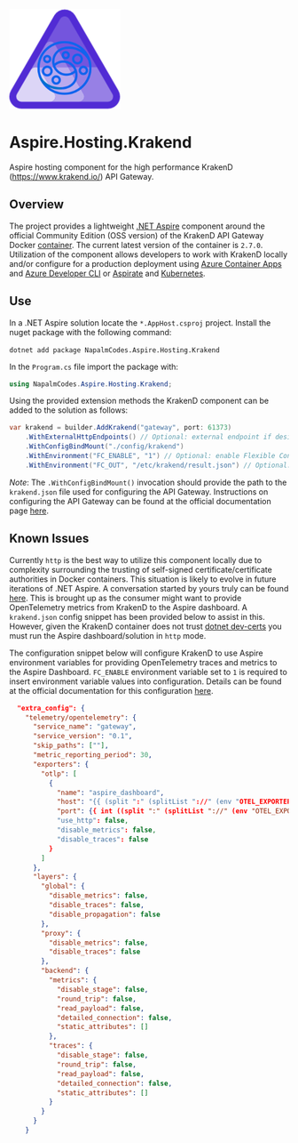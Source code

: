 ![Aspire Krakend Logo](./images/aspire-krakend-logo.png) 

# Aspire.Hosting.Krakend
Aspire hosting component for the high performance KrakenD (https://www.krakend.io/) API Gateway.

## Overview
The project provides a lightweight [.NET Aspire](https://learn.microsoft.com/en-us/dotnet/aspire/) component around the official Community Edition (OSS version) of the KrakenD API Gateway Docker [container](https://hub.docker.com/r/devopsfaith/krakend).
The current latest version of the container is `2.7.0`. Utilization of the component allows developers to work with KrakenD locally and/or configure for a production deployment using [Azure Container Apps](https://learn.microsoft.com/en-us/azure/container-apps/overview) and [Azure Developer CLI](https://www.google.com/url?sa=t&source=web&rct=j&opi=89978449&url=https://learn.microsoft.com/en-us/azure/developer/azure-developer-cli/&ved=2ahUKEwjjn9iV046IAxUCMlkFHV7VCdEQFnoECCkQAQ&usg=AOvVaw0Y5N7vJDfjU4Osk3zCXMmB) or [Aspirate](https://github.com/prom3theu5/aspirational-manifests) and [Kubernetes](https://kubernetes.io/). 

## Use

In a .NET Aspire solution locate the `*.AppHost.csproj` project. Install the nuget package with the following command:

`dotnet add package NapalmCodes.Aspire.Hosting.Krakend`

In the `Program.cs` file import the package with: 

```csharp
using NapalmCodes.Aspire.Hosting.Krakend;
```

Using the provided extension methods the KrakenD component can be added to the solution as follows:

```csharp
var krakend = builder.AddKrakend("gateway", port: 61373)
    .WithExternalHttpEndpoints() // Optional: external endpoint if desired
    .WithConfigBindMount("./config/krakend")
    .WithEnvironment("FC_ENABLE", "1") // Optional: enable Flexible Configuration (https://www.krakend.io/docs/configuration/flexible-config/)
    .WithEnvironment("FC_OUT", "/etc/krakend/result.json") // Optional: Location to output flexible configuration results (i.e.: what is actually used to run KrakenD);
```

*Note*: The `.WithConfigBindMount()` invocation should provide the path to the `krakend.json` file used for configuring the API Gateway. Instructions on configuring the API Gateway
can be found at the official documentation page [here](https://www.krakend.io/docs/configuration/).

## Known Issues

Currently `http` is the best way to utilize this component locally due to complexity surrounding the trusting of self-signed certificate/certificate authorities in Docker containers. This situation is likely to evolve in future iterations of .NET Aspire.
A conversation started by yours truly can be found [here](https://github.com/dotnet/aspire/discussions/5221). This is brought up as the consumer might want to provide OpenTelemetry metrics from KrakenD to the Aspire dashboard. A `krakend.json` config snippet
has been provided below to assist in this. However, given the KrakenD container does not trust [dotnet dev-certs](https://learn.microsoft.com/en-us/dotnet/core/tools/dotnet-dev-certs) you must run the Aspire dashboard/solution in `http` mode.

The configuration snippet below will configure KrakenD to use Aspire environment variables
for providing OpenTelemetry traces and metrics to the Aspire Dashboard. `FC_ENABLE` environment variable set to `1`
is required to insert environment variable values into configuration. Details can be found at the official documentation
for this configuration [here](https://www.krakend.io/docs/telemetry/opentelemetry/).

```json
  "extra_config": {
    "telemetry/opentelemetry": {
      "service_name": "gateway",
      "service_version": "0.1",
      "skip_paths": [""],
      "metric_reporting_period": 30,
      "exporters": {
        "otlp": [
          {
            "name": "aspire_dashboard",
            "host": "{{ (split ":" (splitList "://" (env "OTEL_EXPORTER_OTLP_ENDPOINT") | last))._0 }}",
            "port": {{ int ((split ":" (splitList "://" (env "OTEL_EXPORTER_OTLP_ENDPOINT") | last))._1) }},
            "use_http": false,
            "disable_metrics": false,
            "disable_traces": false
          }
        ]
      },
      "layers": {
        "global": {
          "disable_metrics": false,
          "disable_traces": false,
          "disable_propagation": false
        },
        "proxy": {
          "disable_metrics": false,
          "disable_traces": false
        },
        "backend": {
          "metrics": {
            "disable_stage": false,
            "round_trip": false,
            "read_payload": false,
            "detailed_connection": false,
            "static_attributes": []
          },
          "traces": {
            "disable_stage": false,
            "round_trip": false,
            "read_payload": false,
            "detailed_connection": false,
            "static_attributes": []
          }
        }
      }
    }
```